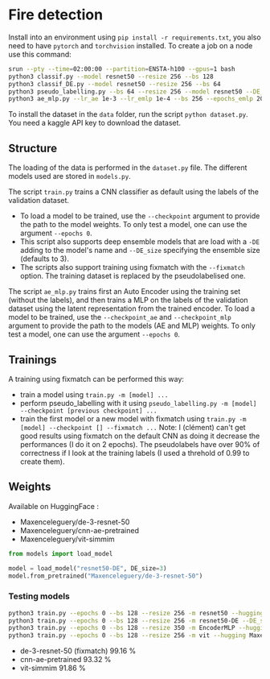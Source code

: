 # Fire detection

Install into an environment using `pip install -r requirements.txt`, you also need to have `pytorch` and `torchvision` installed.
To create a job on a node use this command:

```bash
srun --pty --time=02:00:00 --partition=ENSTA-h100 --gpus=1 bash
python3 classif.py --model resnet50 --resize 256 --bs 128
python3 classif_DE.py --model resnet50 --resize 256 --bs 64
python3 pseudo_labelling.py --bs 64 --resize 256 --model resnet50 --DE_size 3 --checkpoint ./training/de-98.pt
python3 ae_mlp.py --lr_ae 1e-3 --lr_emlp 1e-4 --bs 256 --epochs_emlp 20
```

To install the dataset in the `data` folder, run the script `python dataset.py`. You need a kaggle API key to download the dataset.

## Structure

The loading of the data is performed in the `dataset.py` file.
The different models used are stored in `models.py`. 

The script `train.py` trains a CNN classifier as default using the labels of the validation dataset.
- To load a model to be trained, use the `--checkpoint` argument to provide the path to the model weights. To only test a model, one can use the argument `--epochs 0`.
- This script also supports deep ensemble models that are load with a `-DE` adding to the model's name and `--DE_size` specifying the ensemble size (defaults to 3).
- The scripts also support training using fixmatch with the `--fixmatch` option. The training dataset is replaced by the pseudolabelised one.

The script `ae_mlp.py` trains first an Auto Encoder using the training set (without the labels), and then trains a MLP on the labels of the validation dataset using the latent representation from the trained encoder. To load a model to be trained, use the `--checkpoint_ae` and `--checkpoint_mlp` argument to provide the path to the models (AE and MLP) weights. To only test a model, one can use the argument `--epochs 0`.

## Trainings

A training using fixmatch can be performed this way:
- train a model using `train.py -m [model] ...`
- perform pseudo_labelling with it using `pseudo_labelling.py -m [model] --checkpoint [previous checkpoint] ...`
- train the first model or a new model with fixmatch using `train.py -m [model] --checkpoint [] --fixmatch ...`
Note: I (clément) can't get good results using fixmatch on the default CNN as doing it decrease the performances (I do it on 2 epochs). The pseudolabels have over 90% of correctness if I look at the training labels (I used a threhold of 0.99 to create them).

## Weights

Available on HuggingFace :
- Maxenceleguery/de-3-resnet-50
- Maxenceleguery/cnn-ae-pretrained
- Maxenceleguery/vit-simmim

```python
from models import load_model

model = load_model("resnet50-DE", DE_size=3)
model.from_pretrained("Maxenceleguery/de-3-resnet-50")
```

### Testing models

```bash
python3 train.py --epochs 0 --bs 128 --resize 256 -m resnet50 --hugging Maxenceleguery/resnet-50
python3 train.py --epochs 0 --bs 128 --resize 256 -m resnet50-DE --DE_size 3 --hugging Maxenceleguery/de-3-resnet-50
python3 train.py --epochs 0 --bs 128 --resize 350 -m EncoderMLP --hugging Maxenceleguery/cnn-ae-pretrained
python3 train.py --epochs 0 --bs 128 --resize 256 -m vit --hugging Maxenceleguery/vit-simmim
```

- de-3-resnet-50 (fixmatch) 99.16 %
- cnn-ae-pretrained 93.32 %
- vit-simmim 91.86 %
